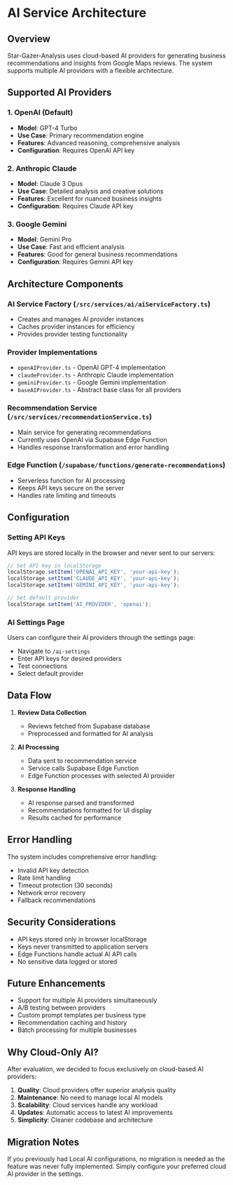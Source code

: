 # AI Service Architecture

## Overview
Star-Gazer-Analysis uses cloud-based AI providers for generating business recommendations and insights from Google Maps reviews. The system supports multiple AI providers with a flexible architecture.

## Supported AI Providers

### 1. OpenAI (Default)
- **Model**: GPT-4 Turbo
- **Use Case**: Primary recommendation engine
- **Features**: Advanced reasoning, comprehensive analysis
- **Configuration**: Requires OpenAI API key

### 2. Anthropic Claude
- **Model**: Claude 3 Opus
- **Use Case**: Detailed analysis and creative solutions
- **Features**: Excellent for nuanced business insights
- **Configuration**: Requires Claude API key

### 3. Google Gemini
- **Model**: Gemini Pro
- **Use Case**: Fast and efficient analysis
- **Features**: Good for general business recommendations
- **Configuration**: Requires Gemini API key

## Architecture Components

### AI Service Factory (`/src/services/ai/aiServiceFactory.ts`)
- Creates and manages AI provider instances
- Caches provider instances for efficiency
- Provides provider testing functionality

### Provider Implementations
- `openAIProvider.ts` - OpenAI GPT-4 implementation
- `claudeProvider.ts` - Anthropic Claude implementation
- `geminiProvider.ts` - Google Gemini implementation
- `baseAIProvider.ts` - Abstract base class for all providers

### Recommendation Service (`/src/services/recommendationService.ts`)
- Main service for generating recommendations
- Currently uses OpenAI via Supabase Edge Function
- Handles response transformation and error handling

### Edge Function (`/supabase/functions/generate-recommendations`)
- Serverless function for AI processing
- Keeps API keys secure on the server
- Handles rate limiting and timeouts

## Configuration

### Setting API Keys
API keys are stored locally in the browser and never sent to our servers:

```javascript
// Set API key in localStorage
localStorage.setItem('OPENAI_API_KEY', 'your-api-key');
localStorage.setItem('CLAUDE_API_KEY', 'your-api-key');
localStorage.setItem('GEMINI_API_KEY', 'your-api-key');

// Set default provider
localStorage.setItem('AI_PROVIDER', 'openai');
```

### AI Settings Page
Users can configure their AI providers through the settings page:
- Navigate to `/ai-settings`
- Enter API keys for desired providers
- Test connections
- Select default provider

## Data Flow

1. **Review Data Collection**
   - Reviews fetched from Supabase database
   - Preprocessed and formatted for AI analysis

2. **AI Processing**
   - Data sent to recommendation service
   - Service calls Supabase Edge Function
   - Edge Function processes with selected AI provider

3. **Response Handling**
   - AI response parsed and transformed
   - Recommendations formatted for UI display
   - Results cached for performance

## Error Handling

The system includes comprehensive error handling:
- Invalid API key detection
- Rate limit handling
- Timeout protection (30 seconds)
- Network error recovery
- Fallback recommendations

## Security Considerations

- API keys stored only in browser localStorage
- Keys never transmitted to application servers
- Edge Functions handle actual AI API calls
- No sensitive data logged or stored

## Future Enhancements

- Support for multiple AI providers simultaneously
- A/B testing between providers
- Custom prompt templates per business type
- Recommendation caching and history
- Batch processing for multiple businesses

## Why Cloud-Only AI?

After evaluation, we decided to focus exclusively on cloud-based AI providers:

1. **Quality**: Cloud providers offer superior analysis quality
2. **Maintenance**: No need to manage local AI models
3. **Scalability**: Cloud services handle any workload
4. **Updates**: Automatic access to latest AI improvements
5. **Simplicity**: Cleaner codebase and architecture

## Migration Notes

If you previously had Local AI configurations, no migration is needed as the feature was never fully implemented. Simply configure your preferred cloud AI provider in the settings.